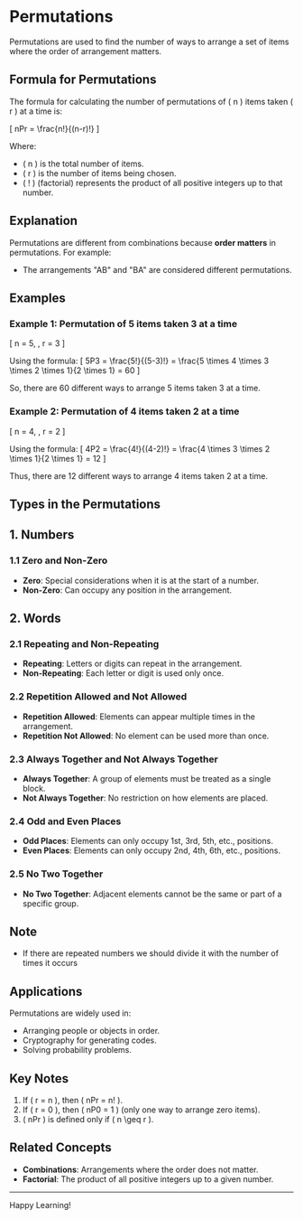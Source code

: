 # Permutations

Permutations are used to find the number of ways to arrange a set of items where the order of arrangement matters. 

## Formula for Permutations

The formula for calculating the number of permutations of \( n \) items taken \( r \) at a time is:

\[
nPr = \frac{n!}{(n-r)!}
\]

Where:
- \( n \) is the total number of items.
- \( r \) is the number of items being chosen.
- \( ! \) (factorial) represents the product of all positive integers up to that number.

## Explanation

Permutations are different from combinations because **order matters** in permutations. For example:
- The arrangements "AB" and "BA" are considered different permutations.

## Examples

### Example 1: Permutation of 5 items taken 3 at a time
\[
n = 5, \, r = 3
\]

Using the formula:
\[
5P3 = \frac{5!}{(5-3)!} = \frac{5 \times 4 \times 3 \times 2 \times 1}{2 \times 1} = 60
\]

So, there are 60 different ways to arrange 5 items taken 3 at a time.

### Example 2: Permutation of 4 items taken 2 at a time
\[
n = 4, \, r = 2
\]

Using the formula:
\[
4P2 = \frac{4!}{(4-2)!} = \frac{4 \times 3 \times 2 \times 1}{2 \times 1} = 12
\]

Thus, there are 12 different ways to arrange 4 items taken 2 at a time.


## Types in the Permutations

## 1. Numbers
### 1.1 Zero and Non-Zero
- **Zero**: Special considerations when it is at the start of a number.
- **Non-Zero**: Can occupy any position in the arrangement.

## 2. Words
### 2.1 Repeating and Non-Repeating
- **Repeating**: Letters or digits can repeat in the arrangement.
- **Non-Repeating**: Each letter or digit is used only once.

### 2.2 Repetition Allowed and Not Allowed
- **Repetition Allowed**: Elements can appear multiple times in the arrangement.
- **Repetition Not Allowed**: No element can be used more than once.

### 2.3 Always Together and Not Always Together
- **Always Together**: A group of elements must be treated as a single block.
- **Not Always Together**: No restriction on how elements are placed.

### 2.4 Odd and Even Places
- **Odd Places**: Elements can only occupy 1st, 3rd, 5th, etc., positions.
- **Even Places**: Elements can only occupy 2nd, 4th, 6th, etc., positions.

### 2.5 No Two Together
- **No Two Together**: Adjacent elements cannot be the same or part of a specific group.




## Note

- If  there are repeated numbers we should  divide it with the number of times it occurs




















## Applications

Permutations are widely used in:
- Arranging people or objects in order.
- Cryptography for generating codes.
- Solving probability problems.

## Key Notes

1. If \( r = n \), then \( nPr = n! \).
2. If \( r = 0 \), then \( nP0 = 1 \) (only one way to arrange zero items).
3. \( nPr \) is defined only if \( n \geq r \).

## Related Concepts

- **Combinations**: Arrangements where the order does not matter.
- **Factorial**: The product of all positive integers up to a given number.

---

Happy Learning!
